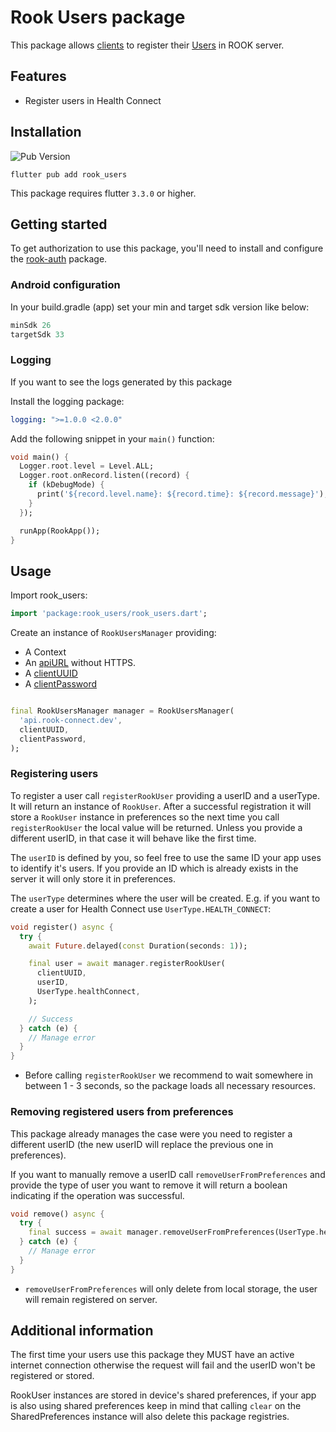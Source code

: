 # Rook Users package

This package allows [clients](https://docs.tryrook.io/docs/Definitions/#client) to register
their [Users](https://docs.tryrook.io/docs/Definitions/#User) in ROOK server.

## Features

* Register users in Health Connect

## Installation

![Pub Version](https://img.shields.io/pub/v/rook_users?style=for-the-badge&logo=flutter&color=7200F7)

```text
flutter pub add rook_users
```

This package requires flutter `3.3.0` or higher.

## Getting started

To get authorization to use this package, you'll need to install and configure
the [rook-auth](https://pub.dev/packages/rook_auth) package.

### Android configuration

In your build.gradle (app) set your min and target sdk version like below:

```groovy
minSdk 26
targetSdk 33
```

### Logging

If you want to see the logs generated by this package

Install the logging package:

```yaml
logging: ">=1.0.0 <2.0.0"
```

Add the following snippet in your `main()` function:

```dart
void main() {
  Logger.root.level = Level.ALL;
  Logger.root.onRecord.listen((record) {
    if (kDebugMode) {
      print('${record.level.name}: ${record.time}: ${record.message}');
    }
  });

  runApp(RookApp());
}
```

## Usage

Import rook_users:

```dart
import 'package:rook_users/rook_users.dart';
```

Create an instance of `RookUsersManager` providing:

* A Context
* An [apiURL](https://docs.tryrook.io/docs/Definitions#api_url) without HTTPS.
* A [clientUUID](https://docs.tryrook.io/docs/Definitions#client_uuid)
* A [clientPassword](https://docsbeta.tryrook.io/docs/Definitions#client_password)

```dart

final RookUsersManager manager = RookUsersManager(
  'api.rook-connect.dev',
  clientUUID,
  clientPassword,
);
```

### Registering users

To register a user call `registerRookUser` providing a userID and a userType. It
will return an instance of `RookUser`. After a successful registration it will store a `RookUser`
instance in preferences so the next time you call `registerRookUser` the local value will be
returned. Unless you provide a different userID, in that case it will behave like the first time.

The `userID` is defined by you, so feel free to use the same ID your app uses to identify it's
users. If you provide an ID which is already exists in the server it will only store it in
preferences.

The `userType` determines where the user will be created. E.g. if you want to create a user for
Health Connect use `UserType.HEALTH_CONNECT`:

```dart
void register() async {
  try {
    await Future.delayed(const Duration(seconds: 1));

    final user = await manager.registerRookUser(
      clientUUID,
      userID,
      UserType.healthConnect,
    );

    // Success
  } catch (e) {
    // Manage error
  }
}
```

* Before calling `registerRookUser` we recommend to wait somewhere in between 1 - 3 seconds, so the
  package loads all necessary resources.

### Removing registered users from preferences

This package already manages the case were you need to register a different userID (the new userID
will replace the previous one in preferences).

If you want to manually remove a userID call `removeUserFromPreferences` and provide the type of
user you want to remove it will return a boolean indicating if the operation was successful.

```dart
void remove() async {
  try {
    final success = await manager.removeUserFromPreferences(UserType.healthConnect);
  } catch (e) {
    // Manage error
  }
}
```

* `removeUserFromPreferences` will only delete from local storage, the user will remain registered
  on server.

## Additional information

The first time your users use this package they MUST have an active internet connection otherwise
the request will fail and the userID won't be registered or stored.

RookUser instances are stored in device's shared preferences, if your app is also using shared
preferences keep in mind that calling `clear` on the SharedPreferences instance will also delete
this package registries.